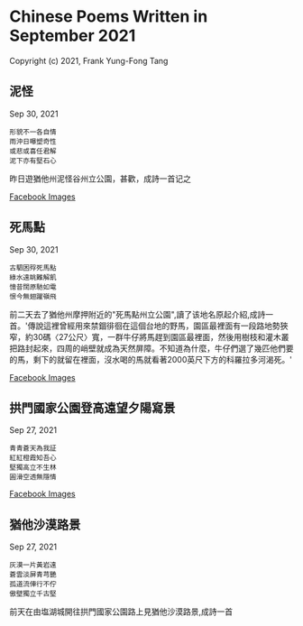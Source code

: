 # Chinese Poems Written in September 2021
Copyright (c) 2021, Frank Yung-Fong Tang

## 泥怪
Sep 30, 2021

```
形貌不一各自情
雨沖日曝塑奇性
或悲或喜任君解
泥下亦有堅石心
```
昨日遊猶他州泥怪谷州立公園，甚歡，成詩一首记之


[Facebook Images](https://www.facebook.com/FrankYFTang/posts/pfbid02dqeaoczqye3Qne2n7Xksdk7g7pT912auSosDiiQa7JoRyzSZ5GdZkKrvqZohL5EAl)

## 死馬點
Sep 30, 2021

```
古駟困殍死馬點
綠水遠眺難解飢
憶昔闊原馳如電
恨今無翅躍嶺飛
```
前二天去了猶他州摩押附近的"死馬點州立公園",讀了该地名原起介紹,成詩一首。'傳說這裡曾經用來禁錮徘徊在這個台地的野馬，園區最裡面有一段路地勢狹窄，約30碼〈27公尺〉寬，一群牛仔將馬趕到園區最裡面，然後用樹枝和灌木叢把路封起來，四周的峭壁就成為天然屏障。不知道為什麼，牛仔們選了幾匹他們要的馬，剩下的就留在裡面，沒水喝的馬就看著2000英尺下方的科羅拉多河渴死。'

[Facebook Images](https://www.facebook.com/FrankYFTang/posts/pfbid02B3b7Vf7uH5ZR3kbp8NRueZ3LbjNCWGgadNS42vfNytPBJLEpU5YZrK5K49xeab5cl)

## 拱門國家公園登高遠望夕陽寫景
Sep 27, 2021

```
青青蒼天為我証
紅紅橙霞知吾心
堅獨高立不生林
圓滑空透無隱情
```

[Facebook Images](https://www.facebook.com/FrankYFTang/posts/pfbid02Bn57QViER4yYfyrF2EPMkXS8DF8D93RnN84mJhspKVcRyqGJoyBDicDKaBJXMc2hl)

## 猶他沙漠路景
Sep 27, 2021

```
灰漠一片黃岩遠
蒼雲淡屏青芎艷
孤道流俥行不佇
傲壁獨立千古堅
```

前天在由塩湖城開往拱門國家公園路上見猶他沙漠路景,成詩一首
